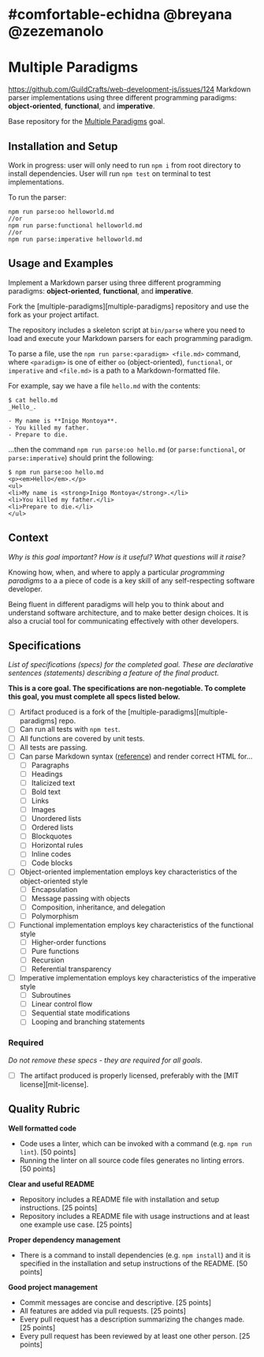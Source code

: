 # #comfortable-echidna @breyana @zezemanolo 
# Multiple Paradigms

https://github.com/GuildCrafts/web-development-js/issues/124
Markdown parser implementations using three different programming paradigms: **object-oriented**, **functional**, and **imperative**.

Base repository for the [Multiple Paradigms](https://github.com/GuildCrafts/web-development-js/issues/124) goal.

## Installation and Setup

Work in progress: user will only need to run `npm i` from root directory to install dependencies. User will run `npm test` on terminal to test implementations.

To run the parser:
```
npm run parse:oo helloworld.md
//or
npm run parse:functional helloworld.md
//or 
npm run parse:imperative helloworld.md
```

## Usage and Examples

Implement a Markdown parser using three different programming paradigms: **object-oriented**, **functional**, and **imperative**.

Fork the [multiple-paradigms][multiple-paradigms] repository and use the fork as your project artifact.

The repository includes a skeleton script at `bin/parse` where you need to load and execute your Markdown parsers for each programming paradigm.

To parse a file, use the `npm run parse:<paradigm> <file.md>` command, where `<paradigm>` is one of either `oo` (object-oriented), `functional`, or `imperative` and `<file.md>` is a path to a Markdown-formatted file.

For example, say we have a file `hello.md` with the contents:

```shell-session
$ cat hello.md
_Hello_.

- My name is **Inigo Montoya**.
- You killed my father.
- Prepare to die.
```

...then the command `npm run parse:oo hello.md` (or `parse:functional`, or `parse:imperative`) should print the following:

```shell-session
$ npm run parse:oo hello.md
<p><em>Hello</em>.</p>
<ul>
<li>My name is <strong>Inigo Montoya</strong>.</li>
<li>You killed my father.</li>
<li>Prepare to die.</li>
</ul>
```

## Context

_Why is this goal important? How is it useful? What questions will it raise?_

Knowing how, when, and where to apply a particular _programming paradigms_ to a a piece of code is a key skill of any self-respecting software developer.

Being fluent in different paradigms will help you to think about and understand software architecture, and to make better design choices. It is also a crucial tool for communicating effectively with other developers.



## Specifications

_List of specifications (specs) for the completed goal. These are declarative sentences (statements) describing a feature of the final product._

**This is a core goal. The specifications are non-negotiable. To complete this goal, you must complete all specs listed below.**

- [ ] Artifact produced is a fork of the [multiple-paradigms][multiple-paradigms] repo.
- [ ] Can run all tests with `npm test`.
- [ ] All functions are covered by unit tests.
- [ ] All tests are passing.
- [ ] Can parse Markdown syntax ([reference](https://help.github.com/articles/basic-writing-and-formatting-syntax/)) and render correct HTML for...
  - [ ] Paragraphs
  - [ ] Headings
  - [ ] Italicized text
  - [ ] Bold text
  - [ ] Links
  - [ ] Images
  - [ ] Unordered lists
  - [ ] Ordered lists
  - [ ] Blockquotes
  - [ ] Horizontal rules
  - [ ] Inline codes
  - [ ] Code blocks
- [ ] Object-oriented implementation employs key characteristics of the object-oriented style
  - [ ] Encapsulation
  - [ ] Message passing with objects
  - [ ] Composition, inheritance, and delegation
  - [ ] Polymorphism
- [ ] Functional implementation employs key characteristics of the functional style
  - [ ] Higher-order functions
  - [ ] Pure functions
  - [ ] Recursion
  - [ ] Referential transparency
- [ ] Imperative implementation employs key characteristics of the imperative style
  - [ ] Subroutines
  - [ ] Linear control flow
  - [ ] Sequential state modifications
  - [ ] Looping and branching statements

### Required

_Do not remove these specs - they are required for all goals_.

- [ ] The artifact produced is properly licensed, preferably with the [MIT license][mit-license].

## Quality Rubric

**Well formatted code**
- Code uses a linter, which can be invoked with a command (e.g. `npm run lint`). [50 points]
- Running the linter on all source code files generates no linting errors. [50 points]

**Clear and useful README**
- Repository includes a README file with installation and setup instructions. [25 points]
- Repository includes a README file with usage instructions and at least one example use case. [25 points]

**Proper dependency management**
- There is a command to install dependencies (e.g. `npm install`) and it is specified in the installation and setup instructions of the README. [50 points]

**Good project management**
- Commit messages are concise and descriptive. [25 points]
- All features are added via pull requests. [25 points]
- Every pull request has a description summarizing the changes made. [25 points]
- Every pull request has been reviewed by at least one other person. [25 points]
